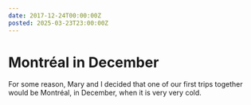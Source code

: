 ```yaml
---
date: 2017-12-24T00:00:00Z
posted: 2025-03-23T23:00:00Z
---
```


# Montréal in December

For some reason, Mary and I decided that one of our first trips together would be Montréal, in December, when it is very very cold.
